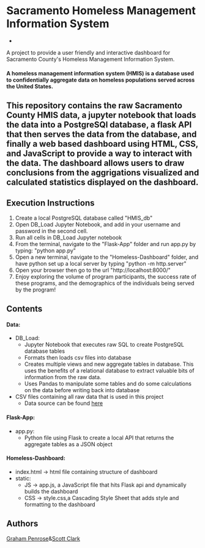 # Sacramento Homeless Management Information System
-
A project to provide a user friendly and interactive dashboard for Sacramento County's Homeless Management Information System.
#### A homeless management information system (HMIS) is a database used to confidentially aggregate data on homeless populations served across the United States.
This repository contains the raw Sacramento County HMIS data, a jupyter notebook that loads the data into a PostgreSQl database, a flask API that then serves the data from the database, 
and finally a web based dashboard using HTML, CSS, and JavaScript to provide a way to interact with the data. The dashboard allows users to draw conclusions from the aggrigations 
visualized and calculated statistics displayed on the dashboard.  
-
Execution Instructions
-
  1) Create a local PostgreSQL database called "HMIS_db"
  2) Open DB_Load Jupyter Notebook, and add in your username and password in the second cell.
  3) Run all cells in DB_Load Jupyter notebook
  4) From the terminal, navigate to the "Flask-App" folder and run app.py by typing: "python app.py"
  5) Open a new terminal, navigate to the "Homeless-Dashboard" folder, and have python set up a local server by typing "python -m http.server"
  6) Open your browser then go to the url "http://localhost:8000/"
  7) Enjoy exploring the volume of program participants, the success rate of these programs, and the demographics of the individuals being served by the program!

Contents
-
#### Data:
  - DB_Load:
    - Jupyter Notebook that executes raw SQL to create PostgreSQL database tables
    - Formats then loads csv files into database 
    - Creates multiple views and new aggregate tables in database.  This uses the benefits of a relational database to extract valuable bits of information from the raw data.
    - Uses Pandas to manipulate some tables and do some calculations on the data before writing back into database 
  - CSV files containing all raw data that is used in this project
    - Data source can be found [here](https://github.com/code4sac/sacramento-county-homeless-hmis-data/tree/master/data)
#### Flask-App:
  - app.py:
    - Python file using Flask to create a local API that returns the aggregate tables as a JSON object 
#### Homeless-Dashboard:
  - index.html -> html file containing structure of dashboard 
  - static:
    - JS -> app.js, a JavaScript file that hits Flask api and dynamically builds the dashboard
    - CSS -> style.css,a Cascading Style Sheet that adds style and formatting to the dashboard

Authors
-
[Graham Penrose](https://www.linkedin.com/in/graham-penrose-ab6a7b188/)&[Scott Clark](https://www.linkedin.com/in/scott-d-clark/)
